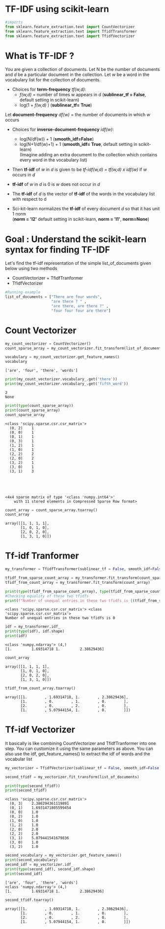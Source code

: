 # TF-IDF using scikit-learn


```python
#imports
from sklearn.feature_extraction.text import CountVectorizer
from sklearn.feature_extraction.text import TfidfTransformer
from sklearn.feature_extraction.text import TfidfVectorizer
```

# What is TF-IDF ? 

You are given a collection of documents. Let N be the number of documents and _d_ be a particular document in the collection. Let _w_ be a word in the vocabulary list for the collection of documents.

* Choices for __term-frequency__ *tf(w,d)*:
  - _f(w,d)_ = number of times w appears in d (__sublinear_tf = False__, default setting in scikit-learn)
  - log(1 + _f(w,d)_ ) (__sublinear_tf= True__)
  

Let __document-frequency__ *df(w)* = the number of documents in which _w_ occurs

* Choices for __inverse-document-frequency__ *idf(w)*:
  - log(N/df(w)) + 1 (__smooth_idf=False__)
  - log(N+1/df(w)+1) + 1 (__smooth_idf= True__, default setting in scikit-learn) <br>
    (Imagine adding an extra document to the collection which contains every word in the vocabulary list)
    
    
* Then __tf-idf__ of _w_ in _d_ is given to be *tf-idf(w,d) = tf(w,d) x idf(w)* if *w* occurs in *d*
* __tf-idf__ of _w_ in _d_ is 0 is *w* does not occur in *d*
* The __tf-idf__ of _d_ is the vector of  __tf-idf__  of the words in the vocabulary list with respect to d
* Sci-kit-learn normalizes the __tf-idf__ of every document _d_ so that it has unit 1 norm <br>
  (__norm = 'l2'__ default setting in scikit-learn, __norm = 'l1'__, __norm=None__)

# Goal : Understand the scikit-learn syntax for finding TF-IDF

Let's find the tf-idf representation of the simple list_of_documents given below using two methods

* CountVectorizer + TfidfTranformer
* TfidfVectorizer 




```python
#Running example
list_of_documents = ["There are four words", 
                     "are there ? " ,
                     "are there, are there ?" ,
                     "four four four are there"]
```

# Count Vectorizer


```python
my_count_vectorizer = CountVectorizer()
count_sparse_array = my_count_vectorizer.fit_transform(list_of_documents)
```


```python
vocabulary = my_count_vectorizer.get_feature_names()
vocabulary
```




    ['are', 'four', 'there', 'words']




```python
print(my_count_vectorizer.vocabulary_.get('there'))
print(my_count_vectorizer.vocabulary_.get('fifth_word'))
```

    2
    None



```python
print(type(count_sparse_array))
print(count_sparse_array)
count_sparse_array
```

    <class 'scipy.sparse.csr.csr_matrix'>
      (0, 2)	1
      (0, 0)	1
      (0, 1)	1
      (0, 3)	1
      (1, 2)	1
      (1, 0)	1
      (2, 2)	2
      (2, 0)	2
      (3, 2)	1
      (3, 0)	1
      (3, 1)	3





    <4x4 sparse matrix of type '<class 'numpy.int64'>'
    	with 11 stored elements in Compressed Sparse Row format>




```python
count_array = count_sparse_array.toarray()
count_array
```




    array([[1, 1, 1, 1],
           [1, 0, 1, 0],
           [2, 0, 2, 0],
           [1, 3, 1, 0]])



# Tf-idf Tranformer


```python
my_transformer = TfidfTransformer(sublinear_tf = False, smooth_idf=False, norm=None)
```


```python
tfidf_from_sparse_count_array = my_transformer.fit_transform(count_sparse_array)
tfidf_from_count_array = my_transformer.fit_transform(count_array)
```


```python
print(type(tfidf_from_sparse_count_array), type(tfidf_from_sparse_count_array))
#Checking equality of these two tfidfs
print(f"Number of unequal entries in these two tfidfs is {(tfidf_from_sparse_count_array != tfidf_from_count_array).nnz}")
```

    <class 'scipy.sparse.csr.csr_matrix'> <class 'scipy.sparse.csr.csr_matrix'>
    Number of unequal entries in these two tfidfs is 0



```python
idf = my_transformer.idf_
print(type(idf), idf.shape)
print(idf)
```

    <class 'numpy.ndarray'> (4,)
    [1.         1.69314718 1.         2.38629436]



```python
count_array
```




    array([[1, 1, 1, 1],
           [1, 0, 1, 0],
           [2, 0, 2, 0],
           [1, 3, 1, 0]])




```python
tfidf_from_count_array.toarray()
```




    array([[1.        , 1.69314718, 1.        , 2.38629436],
           [1.        , 0.        , 1.        , 0.        ],
           [2.        , 0.        , 2.        , 0.        ],
           [1.        , 5.07944154, 1.        , 0.        ]])



# Tf-idf Vectorizer

It basically is like combining CountVectorizer and TfidfTranformer into one step. You can customize it using the same parameters as above. You can also use the idf, get_feature_names() to extract the idf of words and the vocabular list


```python
my_vectorizer = TfidfVectorizer(sublinear_tf = False, smooth_idf=False, norm=None)
```


```python
second_tfidf = my_vectorizer.fit_transform(list_of_documents)
```


```python
print(type(second_tfidf))
print(second_tfidf)
```

    <class 'scipy.sparse.csr.csr_matrix'>
      (0, 3)	2.386294361119891
      (0, 1)	1.6931471805599454
      (0, 0)	1.0
      (0, 2)	1.0
      (1, 0)	1.0
      (1, 2)	1.0
      (2, 0)	2.0
      (2, 2)	2.0
      (3, 1)	5.079441541679836
      (3, 0)	1.0
      (3, 2)	1.0



```python
second_vocabulary = my_vectorizer.get_feature_names()
print(second_vocabulary)
second_idf = my_vectorizer.idf_
print(type(second_idf), second_idf.shape)
print(second_idf)
```

    ['are', 'four', 'there', 'words']
    <class 'numpy.ndarray'> (4,)
    [1.         1.69314718 1.         2.38629436]



```python
second_tfidf.toarray()
```




    array([[1.        , 1.69314718, 1.        , 2.38629436],
           [1.        , 0.        , 1.        , 0.        ],
           [2.        , 0.        , 2.        , 0.        ],
           [1.        , 5.07944154, 1.        , 0.        ]])




```python

```
